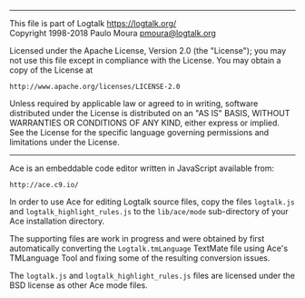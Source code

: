________________________________________________________________________

This file is part of Logtalk <https://logtalk.org/>  
Copyright 1998-2018 Paulo Moura <pmoura@logtalk.org>

Licensed under the Apache License, Version 2.0 (the "License");
you may not use this file except in compliance with the License.
You may obtain a copy of the License at

    http://www.apache.org/licenses/LICENSE-2.0

Unless required by applicable law or agreed to in writing, software
distributed under the License is distributed on an "AS IS" BASIS,
WITHOUT WARRANTIES OR CONDITIONS OF ANY KIND, either express or implied.
See the License for the specific language governing permissions and
limitations under the License.
________________________________________________________________________


Ace is an embeddable code editor written in JavaScript available from:

	http://ace.c9.io/

In order to use Ace for editing Logtalk source files, copy the files
`logtalk.js` and `logtalk_highlight_rules.js` to the `lib/ace/mode`
sub-directory of your Ace installation directory.

The supporting files are work in progress and were obtained by first
automatically converting the `Logtalk.tmLanguage` TextMate file using
Ace's TMLanguage Tool and fixing some of the resulting conversion issues.

The `logtalk.js` and `logtalk_highlight_rules.js` files are licensed under
the BSD license as other Ace mode files.

